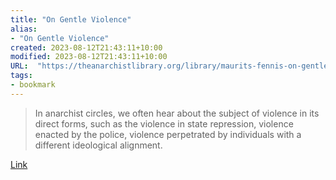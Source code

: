```yaml
---
title: "On Gentle Violence"
alias:
- "On Gentle Violence"
created: 2023-08-12T21:43:11+10:00
modified: 2023-08-12T21:43:11+10:00
URL:  "https://theanarchistlibrary.org/library/maurits-fennis-on-gentle-violence"
tags:
- bookmark
---
```


> In anarchist circles, we often hear about the subject of violence in its direct forms, such as the violence in state repression, violence enacted by the police, violence perpetrated by individuals with a different ideological alignment.

[Link](https://theanarchistlibrary.org/library/maurits-fennis-on-gentle-violence)